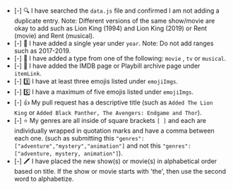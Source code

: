 <!-- You must fill out this to do list for your pull request to be accepted.  If you are adding a new TV show, movie or musical, please follow the checklist below. Place an [x] (get rid of any spaces) inside each square as you complete each item. This is just to help you double check for any errors that might come up. 🙂 If this pull request is to address something other than adding shows or movies, please delete the text below and write your own description on what you have changed/added to the project. -->

- [-] 🔍 I have searched the `data.js` file and confirmed I am not adding a duplicate entry. Note: Different versions of the same show/movie are okay to add such as Lion King (1994) and Lion King (2019) or Rent (movie) and Rent (musical).
- [-] 🌈 I have added a single year under `year`. Note: Do not add ranges such as 2017-2019.
- [-] 📅 I have added a type from one of the following: `movie` , `tv` or `musical`.
- [-] 🔗 I have added the IMDB page or Playbill archive page under `itemLink`.
- [-] 3️⃣ I have at least three emojis listed under `emojiImgs`.
- [-] 5️⃣ I have a maximum of five emojis listed under `emojiImgs`.
- [-] 👍 My pull request has a descriptive title (such as `Added The Lion King` or `Added Black Panther, The Avengers: Endgame and Thor`).
- [-] ⭐ My genres are all inside of square brackets `[ ]` and each are individually wrapped in quotation marks and have a comma between each one. (such as submitting this `"genres": ["adventure","mystery","animation"]` and not this `"genres":["adventure, mystery, animation"]`).
- [-] 🖍️ I have placed the new show(s) or movie(s) in alphabetical order based on title. If the show or movie starts with 'the', then use the second word to alphabetize.

<!-- 👋 If this pull request closes an issue, add Closes #--- to the bottom of the pull request (replace the --- with the issue number). -->

<!-- 👋 If you would like me to Tweet about your contribution, add your Twitter handle to the bottom of this pull request. I will tweet a short summary and a screenshot of what you added. Example tweet: Congrats to @musicalwebdev for contributing to EmojiScreen with their first ever pull request! 🥳They added Legally Blonde, one of our favorite 2000s movies! 💅-->


